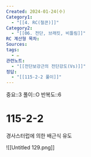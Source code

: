 ```yaml
---
Created: 2024-01-24(수)
Category1:
  - "[[4. RC(철콘)]]"
Category2:
  - "[[06. 전단, 브래킷, 비틀림]]"
RC 계산형 목차: 
Sources: 
tags:
  - ✏️
관련노트:
  - "[[전단보강근의 전단강도(Vs)]]"
정답:
  - "[[115-2-2 풀이]]"
---
```

중요::3
풀이::O
반복도::6

#  115-2-2

경사스터럽에 의한 배근식 유도


![[Untitled 129.png]]